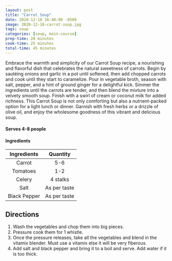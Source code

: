```yaml
---
layout: post
title: "Carrot Soup"
date: 2020-12-18 16:40:00 -0500
image: 2020-12-18-carrot-soup.jpg
tags: soup
categories: [soup, main-course]
prep-time: 20 minutes
cook-time: 25 minutes
total-time: 45 minutes
---
```


Embrace the warmth and simplicity of our Carrot Soup recipe, a nourishing and flavorful dish that celebrates the natural sweetness of carrots. Begin by sautéing onions and garlic in a pot until softened, then add chopped carrots and cook until they start to caramelize. Pour in vegetable broth, season with salt, pepper, and a hint of ground ginger for a delightful kick. Simmer the ingredients until the carrots are tender, and then blend the mixture into a velvety smooth soup. Finish with a swirl of cream or coconut milk for added richness. This Carrot Soup is not only comforting but also a nutrient-packed option for a light lunch or dinner. Garnish with fresh herbs or a drizzle of olive oil, and enjoy the wholesome goodness of this vibrant and delicious soup.

#### Serves 4-8 people

#### Ingredients

|  Ingredients |   Quantity   |
|:------------:|:------------:|
|    Carrot    |      5-6     |
|   Tomatoes   |      1-2     |
|    Celery    |   4 stalks   |
|     Salt     | As per taste |
| Black Pepper | As per taste |

## Directions

1. Wash the vegetables and chop them into big pieces. 
2. Pressure cook them for 1 whistle.
3. Once the pressure releases, take all the vegetables and blend in the vitamix blender. Must use a vitamix else it will be very fiberous.
4. Add salt and black pepper and bring it to a boil and serve. Add water if it is too thick.